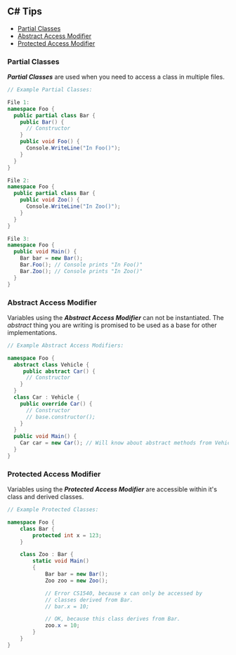 ## C# Tips
- [Partial Classes](#partial-classes)
- [Abstract Access Modifier](#abstract-access-modifier)
- [Protected Access Modifier](#protected-access-modifier)

### Partial Classes
***Partial Classes*** are used when you need to access a class in multiple files.
```c#
// Example Partial Classes:

File 1:
namespace Foo {
  public partial class Bar {
    public Bar() {
      // Constructor
    }
    public void Foo() {
      Console.WriteLine("In Foo()");
    }
  }
}

File 2:
namespace Foo {
  public partial class Bar {
    public void Zoo() {
      Console.WriteLine("In Zoo()");
    }
  }
}

File 3:
namespace Foo {
  public void Main() {
    Bar bar = new Bar();
    Bar.Foo(); // Console prints "In Foo()"
    Bar.Zoo(); // Console prints "In Zoo()"
  }
}
```

### Abstract Access Modifier
Variables using the ***Abstract Access Modifier*** can not be instantiated. The *abstract* thing you are writing is promised to be used as a base for other implementations.
```c#
// Example Abstract Access Modifiers:

namespace Foo {
  abstract class Vehicle {
     public abstract Car() {
      // Constructor
    }
  }
  class Car : Vehicle {
    public override Car() {
      // Constructor
      // base.constructor();
    }
  }
  public void Main() {
    Car car = new Car(); // Will know about abstract methods from Vehicle
  }
}
```

### Protected Access Modifier
Variables using the ***Protected Access Modifier*** are accessible within it's class and derived classes.
```c#
// Example Protected Classes:

namespace Foo {
    class Bar {
        protected int x = 123;
    }

    class Zoo : Bar {
        static void Main()
        {
            Bar bar = new Bar();
            Zoo zoo = new Zoo();

            // Error CS1540, because x can only be accessed by
            // classes derived from Bar.
            // bar.x = 10; 

            // OK, because this class derives from Bar.
            zoo.x = 10;
        }
    }
}
```
